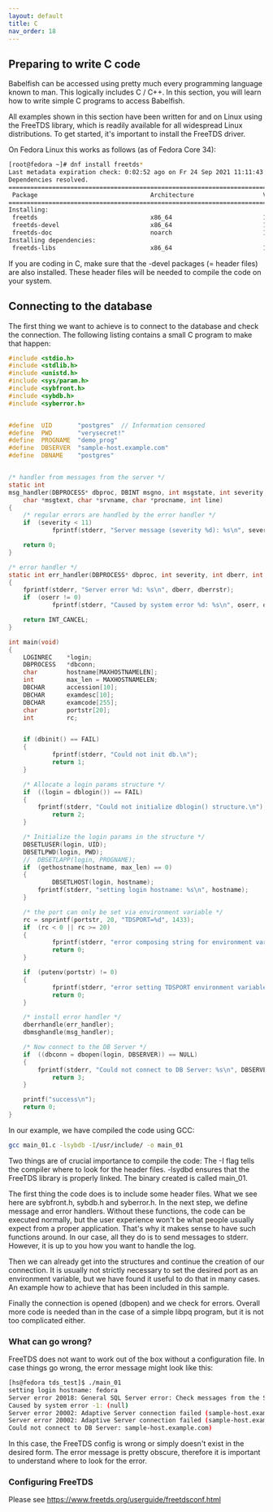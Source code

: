 ```yaml
---
layout: default
title: C
nav_order: 18
---
```


## Preparing to write C code 

Babelfish can be accessed using pretty much every programming language known to
man. This logically includes C / C++. In this section, you will learn how to
write simple C programs to access Babelfish.

All examples shown in this section have been written for and on Linux using the
FreeTDS library, which is readily available for all widespread Linux
distributions. To get started, it's important to install the FreeTDS driver.

On Fedora Linux this works as follows (as of Fedora Core 34):

```bash
[root@fedora ~]# dnf install freetds*
Last metadata expiration check: 0:02:52 ago on Fr 24 Sep 2021 11:11:43 CEST.
Dependencies resolved.
====================================================================================================================================================
 Package                               Architecture                   Version                                  Repository                      Size
====================================================================================================================================================
Installing:
 freetds                               x86_64                         1.1.20-4.fc34                            fedora                         373 k
 freetds-devel                         x86_64                         1.1.20-4.fc34                            fedora                          39 k
 freetds-doc                           noarch                         1.1.20-4.fc34                            fedora                         1.0 M
Installing dependencies:
 freetds-libs                          x86_64                         1.1.20-4.fc34                            fedora                         423 k
```

If you are coding in C, make sure that the -devel packages (= header files) are
also installed. These header files will be needed to compile the code on your
system. 


## Connecting to the database

The first thing we want to achieve is to connect to the database and check the
connection. The following listing contains a small C program to make that
happen:

```C
#include <stdio.h>
#include <stdlib.h>
#include <unistd.h>
#include <sys/param.h>
#include <sybfront.h>
#include <sybdb.h>
#include <syberror.h>


#define  UID       "postgres"  // Information censored
#define  PWD       "verysecret!"
#define  PROGNAME  "demo_prog"
#define  DBSERVER  "sample-host.example.com"
#define  DBNAME    "postgres"


/* handler from messages from the server */
static int
msg_handler(DBPROCESS* dbproc, DBINT msgno, int msgstate, int severity, 
	char *msgtext, char *srvname, char *procname, int line)
{
	/* regular errors are handled by the error handler */
	if 	(severity < 11)
        	fprintf(stderr, "Server message (severity %d): %s\n", severity, msgtext);

	return 0;
}

/* error handler */
static int err_handler(DBPROCESS* dbproc, int severity, int dberr, int oserr, char *dberrstr, char *oserrstr)
{
	fprintf(stderr, "Server error %d: %s\n", dberr, dberrstr);
	if 	(oserr != 0)
        	fprintf(stderr, "Caused by system error %d: %s\n", oserr, oserrstr);

	return INT_CANCEL;
}

int main(void)
{
  	LOGINREC 	*login;
  	DBPROCESS 	*dbconn;
  	char 		hostname[MAXHOSTNAMELEN];
  	int 		max_len = MAXHOSTNAMELEN;
  	DBCHAR 		accession[10];
  	DBCHAR 		examdesc[10];
  	DBCHAR 		examcode[255];
	char 		portstr[20];
	int 		rc;


  	if (dbinit() == FAIL) 
	{
    		fprintf(stderr, "Could not init db.\n");
    		return 1;
  	}

  	/* Allocate a login params structure */	
	if 	((login = dblogin()) == FAIL) 
	{
		fprintf(stderr, "Could not initialize dblogin() structure.\n");
    		return 2;
  	}

	/* Initialize the login params in the structure */
	DBSETLUSER(login, UID);
	DBSETLPWD(login, PWD);
	//  DBSETLAPP(login, PROGNAME);
	if 	(gethostname(hostname, max_len) == 0)
	{
    		DBSETLHOST(login, hostname);
		fprintf(stderr, "setting login hostname: %s\n", hostname);
	}  

	/* the port can only be set via environment variable */
	rc = snprintf(portstr, 20, "TDSPORT=%d", 1433);
	if 	(rc < 0 || rc >= 20)
	{
        	fprintf(stderr, "error composing string for environment variable TDSPORT\n");
        	return 0;
	}

	if 	(putenv(portstr) != 0)
	{
        	fprintf(stderr, "error setting TDSPORT environment variable\n");
        	return 0;
	}

	/* install error handler */
	dberrhandle(err_handler);
	dbmsghandle(msg_handler);

	/* Now connect to the DB Server */
	if 	((dbconn = dbopen(login, DBSERVER)) == NULL) 
	{
		fprintf(stderr, "Could not connect to DB Server: %s\n", DBSERVER);
    		return 3;
	}

	printf("success\n");
	return 0;
}
```

In our example, we have compiled the code using GCC:

```bash
gcc main_01.c -lsybdb -I/usr/include/ -o main_01
```

Two things are of crucial importance to compile the code: The -I flag tells the
compiler where to look for the header files. -lsydbd ensures that the FreeTDS
library is properly linked. The binary created is called main\_01.

The first thing the code does is to include some header files. What we see here
are sybfront.h, sybdb.h and syberror.h. In the next step, we define message and
error handlers. Without these functions, the code can be executed normally, but the
user experience won't be what people usually expect from a proper application.
That's why it makes sense to have such functions around. In our case, all they do
is to send messages to stderr. However, it is up to you how you want to handle
the log.

Then we can already get into the structures and continue the creation of our
connection. It is usually not strictly necessary to set the desired port as
an environment variable, but we have found it useful to do that in many cases. An
example how to achieve that has been included in this sample.

Finally the connection is opened (dbopen) and we check for errors. Overall more
code is needed than in the case of a simple libpq program, but it is not too
complicated either. 



### What can go wrong?

FreeTDS does not want to work out of the box without a configuration file. In
case things go wrong, the error message might look like this:


```bash
[hs@fedora tds_test]$ ./main_01 
setting login hostname: fedora
Server error 20018: General SQL Server error: Check messages from the SQL Server
Caused by system error -1: (null)
Server error 20002: Adaptive Server connection failed (sample-host.example.com)
Server error 20002: Adaptive Server connection failed (sample-host.example.com)
Could not connect to DB Server: sample-host.example.com)
```

In this case, the FreeTDS config is wrong or simply doesn't exist in the desired
form. The error message is pretty obscure, therefore it is important to
understand where to look for the error. 


### Configuring FreeTDS

Please see https://www.freetds.org/userguide/freetdsconf.html